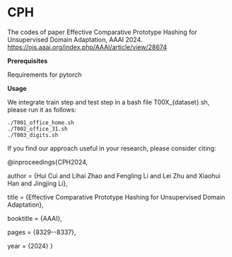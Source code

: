# CPH
The codes of paper Effective Comparative Prototype Hashing for Unsupervised Domain Adaptation, AAAI 2024.
https://ojs.aaai.org/index.php/AAAI/article/view/28674

**Prerequisites**

Requirements for pytorch
   
    
**Usage**

We integrate train step and test step in a bash file T00X_{dataset}.sh, please run it as follows:

    ./T001_office_home.sh
    ./T002_office_31.sh
    ./T003_digits.sh

If you find our approach useful in your research, please consider citing:

@inproceedings{CPH2024,

  author       = {Hui Cui and Lihai Zhao and Fengling Li and Lei Zhu and Xiaohui Han and Jingjing Li},
  
  title        = {Effective Comparative Prototype Hashing for Unsupervised Domain Adaptation},
  
  booktitle    = {AAAI},
  
  pages        = {8329--8337},
  
  year         = {2024}
}
